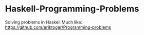 # Haskell-Programming-Problems

Solving problems in Haskell
Much like: https://github.com/eriktoger/Programming-problems
